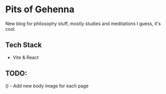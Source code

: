 # Pits of Gehenna

New blog for philosophy stuff, mostly studies and meditations I guess, it's cool.

## Tech Stack
- Vite & React

## TODO:
() - Add new body image for each page